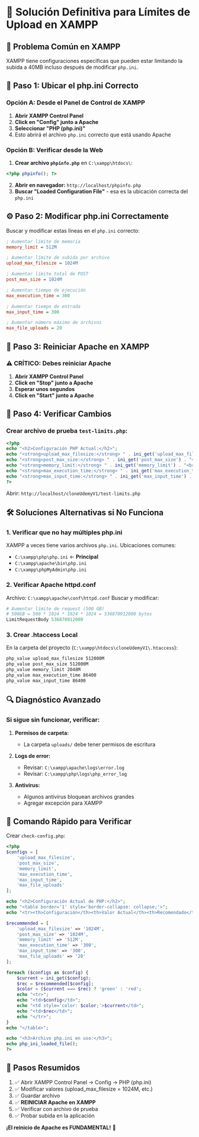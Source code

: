 # 🔧 Solución Definitiva para Límites de Upload en XAMPP

## 🚨 Problema Común en XAMPP
XAMPP tiene configuraciones específicas que pueden estar limitando la subida a 40MB incluso después de modificar `php.ini`.

## 📍 Paso 1: Ubicar el php.ini Correcto

### Opción A: Desde el Panel de Control de XAMPP
1. **Abrir XAMPP Control Panel**
2. **Click en "Config" junto a Apache**
3. **Seleccionar "PHP (php.ini)"**
4. Esto abrirá el archivo `php.ini` correcto que está usando Apache

### Opción B: Verificar desde la Web
1. **Crear archivo `phpinfo.php`** en `C:\xampp\htdocs\`:
```php
<?php phpinfo(); ?>
```
2. **Abrir en navegador:** `http://localhost/phpinfo.php`
3. **Buscar "Loaded Configuration File"** - esa es la ubicación correcta del `php.ini`

## ⚙️ Paso 2: Modificar php.ini Correctamente

Buscar y modificar estas líneas en el `php.ini` correcto:

```ini
; Aumentar límite de memoria
memory_limit = 512M

; Aumentar límite de subida por archivo
upload_max_filesize = 1024M

; Aumentar límite total de POST
post_max_size = 1024M

; Aumentar tiempo de ejecución
max_execution_time = 300

; Aumentar tiempo de entrada
max_input_time = 300

; Aumentar número máximo de archivos
max_file_uploads = 20
```

## 🔄 Paso 3: Reiniciar Apache en XAMPP

### ⚠️ CRÍTICO: Debes reiniciar Apache
1. **Abrir XAMPP Control Panel**
2. **Click en "Stop" junto a Apache**
3. **Esperar unos segundos**
4. **Click en "Start" junto a Apache**

## 🧪 Paso 4: Verificar Cambios

### Crear archivo de prueba `test-limits.php`:
```php
<?php
echo "<h2>Configuración PHP Actual:</h2>";
echo "<strong>upload_max_filesize:</strong> " . ini_get('upload_max_filesize') . "<br>";
echo "<strong>post_max_size:</strong> " . ini_get('post_max_size') . "<br>";
echo "<strong>memory_limit:</strong> " . ini_get('memory_limit') . "<br>";
echo "<strong>max_execution_time:</strong> " . ini_get('max_execution_time') . "<br>";
echo "<strong>max_input_time:</strong> " . ini_get('max_input_time') . "<br>";
?>
```

Abrir: `http://localhost/cloneUdemyV1/test-limits.php`

## 🛠️ Soluciones Alternativas si No Funciona

### 1. Verificar que no hay múltiples php.ini
XAMPP a veces tiene varios archivos `php.ini`. Ubicaciones comunes:
- `C:\xampp\php\php.ini` ← **Principal**
- `C:\xampp\apache\bin\php.ini`
- `C:\xampp\phpMyAdmin\php.ini`

### 2. Verificar Apache httpd.conf
Archivo: `C:\xampp\apache\conf\httpd.conf`
Buscar y modificar:
```apache
# Aumentar límite de request (500 GB)
# 500GB = 500 * 1024 * 1024 * 1024 = 536870912000 bytes
LimitRequestBody 536870912000
```

### 3. Crear .htaccess Local
En la carpeta del proyecto (`C:\xampp\htdocs\cloneUdemyV1\.htaccess`):
```apache
php_value upload_max_filesize 512000M
php_value post_max_size 512000M
php_value memory_limit 2048M
php_value max_execution_time 86400
php_value max_input_time 86400
```

## 🔍 Diagnóstico Avanzado

### Si sigue sin funcionar, verificar:

1. **Permisos de carpeta:**
   - La carpeta `uploads/` debe tener permisos de escritura

2. **Logs de error:**
   - Revisar: `C:\xampp\apache\logs\error.log`
   - Revisar: `C:\xampp\php\logs\php_error_log`

3. **Antivirus:**
   - Algunos antivirus bloquean archivos grandes
   - Agregar excepción para XAMPP

## 🎯 Comando Rápido para Verificar

Crear `check-config.php`:
```php
<?php
$configs = [
    'upload_max_filesize',
    'post_max_size', 
    'memory_limit',
    'max_execution_time',
    'max_input_time',
    'max_file_uploads'
];

echo "<h2>Configuración Actual de PHP:</h2>";
echo "<table border='1' style='border-collapse: collapse;'>";
echo "<tr><th>Configuración</th><th>Valor Actual</th><th>Recomendado</th></tr>";

$recommended = [
    'upload_max_filesize' => '1024M',
    'post_max_size' => '1024M',
    'memory_limit' => '512M', 
    'max_execution_time' => '300',
    'max_input_time' => '300',
    'max_file_uploads' => '20'
];

foreach ($configs as $config) {
    $current = ini_get($config);
    $rec = $recommended[$config];
    $color = ($current === $rec) ? 'green' : 'red';
    echo "<tr>";
    echo "<td>$config</td>";
    echo "<td style='color: $color;'>$current</td>";
    echo "<td>$rec</td>";
    echo "</tr>";
}
echo "</table>";

echo "<h3>Archivo php.ini en uso:</h3>";
echo php_ini_loaded_file();
?>
```

## 🚀 Pasos Resumidos

1. ✅ Abrir XAMPP Control Panel → Config → PHP (php.ini)
2. ✅ Modificar valores (upload_max_filesize = 1024M, etc.)
3. ✅ Guardar archivo
4. ✅ **REINICIAR Apache en XAMPP**
5. ✅ Verificar con archivo de prueba
6. ✅ Probar subida en la aplicación

**¡El reinicio de Apache es FUNDAMENTAL!** 🔄

